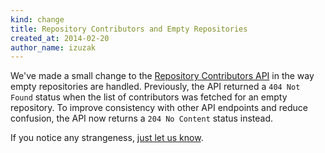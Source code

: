 ```yaml
---
kind: change
title: Repository Contributors and Empty Repositories
created_at: 2014-02-20
author_name: izuzak
---
```


We've made a small change to the [Repository Contributors API](/v3/repos/#list-contributors) in the way empty repositories are handled. Previously, the API returned a `404 Not Found` status when the list of contributors was fetched for an empty repository. To improve consistency with other API endpoints and reduce confusion, the API now returns a `204 No Content` status instead.

If you notice any strangeness, [just let us know](https://github.com/contact?form%5Bsubject%5D=APIv3).
